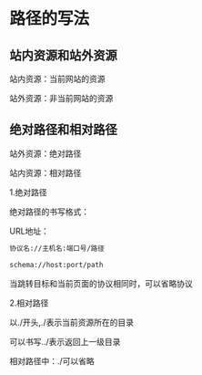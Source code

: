# 路径的写法

## 站内资源和站外资源

站内资源：当前网站的资源

站外资源：非当前网站的资源

## 绝对路径和相对路径

站外资源：绝对路径

站内资源：相对路径

1.绝对路径

绝对路径的书写格式：

URL地址：

```html
协议名://主机名:端口号/路径

schema://host:port/path
```

当跳转目标和当前页面的协议相同时，可以省略协议

2.相对路径

以./开头,./表示当前资源所在的目录

可以书写../表示返回上一级目录

相对路径中：./可以省略
